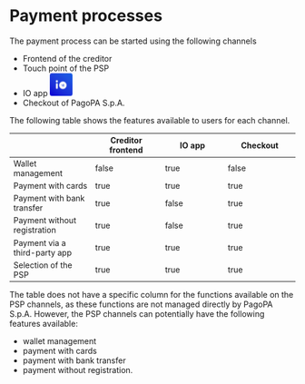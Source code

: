 # Payment processes

The payment process can be started using the following channels

* Frontend of the creditor
* Touch point of the PSP
* IO app <img src="../../.gitbook/assets/image (4).png" alt="" data-size="line">
* Checkout of PagoPA S.p.A.

The following table shows the features available to users for each channel.

<table><thead><tr><th width="166"></th><th width="150" data-type="checkbox">Creditor frontend</th><th width="150" data-type="checkbox">IO app</th><th width="150" data-type="checkbox">Checkout</th></tr></thead><tbody><tr><td>Wallet management</td><td>false</td><td>true</td><td>false</td></tr><tr><td>Payment with cards</td><td>true</td><td>true</td><td>true</td></tr><tr><td>Payment with bank transfer</td><td>true</td><td>false</td><td>true</td></tr><tr><td>Payment without registration</td><td>true</td><td>false</td><td>true</td></tr><tr><td>Payment via a third-party app</td><td>true</td><td>true</td><td>true</td></tr><tr><td>Selection of the PSP</td><td>true</td><td>true</td><td>true</td></tr></tbody></table>

The table does not have a specific column for the functions available on the PSP channels, as these functions are not managed directly by PagoPA S.p.A. However, the PSP channels can potentially have the following features available:

* wallet management
* payment with cards
* payment with bank transfer
* payment without registration.

